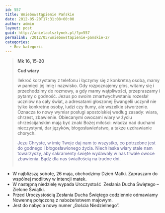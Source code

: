 ```yaml
---
id: 557
title: Wniebowstąpienie Pańskie
date: 2012-05-20T17:31:08+00:00
author: admin
layout: post
guid: http://anielaolsztynek.pl/?p=557
permalink: /2012/05/wniebowstapienie-panskie-2/
categories:
  - Bez kategorii
---
```

> <p style="text-align: justify;">
>   <strong>Mk 16, 15-20</strong>
> </p>
> 
> **Cud wiary**
> 
> Ilekroć korzystamy z telefonu i łączymy się z konkretną osobą, mamy w pamięci jej imię i nazwisko. Gdy rozpoznajemy głos, witamy się i przechodzimy do rozmowy, a gdy mamy wątpliwości, przepraszamy i pytamy o godność. Jezus po swoim zmartwychwstaniu rozesłał uczniów na cały świat, a adresatami głoszonej Ewangelii uczynił nie tylko konkretne osoby, ludzi czy tłumy, ale wszelkie stworzenie. Oznacza to nowy wymiar posługi apostolskiej według zasady: wiara, chrzest, zbawienie. Obiecanymi owocami wiary w życiu chrześcijańskim mają być znaki Bożej miłości: władza nad duchami nieczystymi, dar języków, błogosławieństwo, a także uzdrawianie chorych.
> 
> <span style="color: #666699;">Jezu Chryste, w imię Twoje daj nam to wszystko, co potrzebne jest do godnego i błogosławionego życia. Niech łaska wiary stale nam towarzyszy, aby sakramenty święte wydawały w nas trwałe owoce zbawienia. Bądź dla nas światłością na trudne dni.</span>  
> <span style="color: #666699;"><br /> </span> 

  * <span style="font-style: normal;">W najbliższą sobotę, 26 maja, obchodzimy Dzień Matki. Zapraszam do wspólnej modlitwy w intencji matek.</span>
  * <span style="font-style: normal;">W następną niedzielę wypada Uroczystość  Zesłania Ducha Świętego &#8211; Zielone Świątki.</span>
  * <span style="font-style: normal;">Przed Uroczystością Zesłania Ducha Świętego codziennie odmawiamy Nowennę połączoną z nabożeństwem majowym.</span>
  * <span style="font-style: normal;">Jest do nabycia nowy numer &#8222;Gościa Niedzielnego&#8221;.</span>

<span style="color: #666699;"><br /> </span>